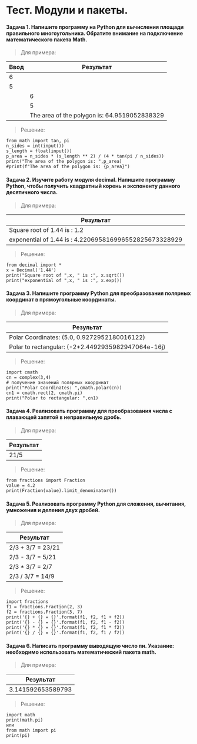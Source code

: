 # Тест. Модули и пакеты.
#### Задача 1. Напишите программу на Python для вычисления площади правильного многоугольника. Обратите внимание на подключение математического пакета Math.

> Для примера:

|Ввод    |Результат
|--------|-----------------
|6       |
|5       |
|        |6
|        |5
|        |The area of the polygon is: 64.9519052838329

> Решение:

```
from math import tan, pi
n_sides = int(input())
s_length = float(input())
p_area = n_sides * (s_length ** 2) / (4 * tan(pi / n_sides))
print("The area of the polygon is: ",p_area)
#print(f"The area of the polygon is: {p_area}")
```
#### Задача 2. Изучите работу модуля decimal. Напишите программу Python, чтобы получить квадратный корень и экспоненту данного десятичного числа.

> Для примера:

|Результат
|-----------------
|Square root of 1.44 is : 1.2
|exponential of 1.44 is : 4.220695816996552825673328929

> Решение:

```
from decimal import *
x = Decimal('1.44')
print("Square root of ",x, " is :", x.sqrt())
print("exponential of ",x, " is :", x.exp())
```
#### Задача 3. Напишите программу Python для преобразования полярных координат в прямоугольные координаты.

> Для примера:

|Результат
|-----------------
|Polar Coordinates: (5.0, 0.9272952180016122)
|Polar to rectangular: (-2+2.4492935982947064e-16j)

> Решение:

```
import cmath
cn = complex(3,4)
# получение значений полярных координат
print("Polar Coordinates: ",cmath.polar(cn))
cn1 = cmath.rect(2, cmath.pi)
print("Polar to rectangular: ",cn1)
```
#### Задача 4. Реализовать программу для преобразования числа с плавающей запятой в неправильную дробь.

> Для примера:

|Результат
|-----------------
|21/5

> Решение:

```
from fractions import Fraction
value = 4.2
print(Fraction(value).limit_denominator())
```
#### Задача 5. Реализовать программу Python для сложения, вычитания, умножения и деления двух дробей.

> Для примера:

|Результат
|-----------------
|2/3 + 3/7 = 23/21
|2/3 - 3/7 = 5/21
|2/3 * 3/7 = 2/7
|2/3 / 3/7 = 14/9

> Решение:

```
import fractions
f1 = fractions.Fraction(2, 3)
f2 = fractions.Fraction(3, 7)
print('{} + {} = {}'.format(f1, f2, f1 + f2))
print('{} - {} = {}'.format(f1, f2, f1 - f2))
print('{} * {} = {}'.format(f1, f2, f1 * f2))
print('{} / {} = {}'.format(f1, f2, f1 / f2))
```
#### Задача 6. Написать программу выводящую число пи. Указание: необходимо использовать математический пакета math.

> Для примера:

|Результат
|-----------------
|3.141592653589793

> Решение:

```
import math
print(math.pi)
или
from math import pi
print(pi)
```

















